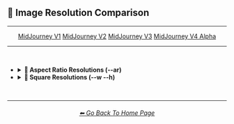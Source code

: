 <h2>📏 Image Resolution Comparison</h2>

<hr><!--------------->

<div align="center">

<a href="">MidJourney V1</a>
<a href="https://github.com/willwulfken/MidJourney-Styles-and-Keywords-Reference-Light/blob/text-gui/Pages/MJ_V2/Comparison_Pages/Image_Resolution_and_Upscaling/Image_Resolution_Comparison.md">MidJourney V2</a>
<a href="https://github.com/willwulfken/MidJourney-Styles-and-Keywords-Reference-Light/blob/text-gui/Pages/MJ_V3/Comparison_Pages/Image_Resolution_and_Upscaling/Image_Resolution_Comparison.md">MidJourney V3</a>
<a href="https://github.com/willwulfken/MidJourney-Styles-and-Keywords-Reference-Light/blob/text-gui/Pages/Midjourney_Beta_Features/MJ_V4_Alpha/Comparison_Pages/Image_Resolution_and_Upscaling/Image_Resolution_Comparison.md">MidJourney V4 Alpha</a>

</div>

<hr>
<br>

- <details><summary><b>🔳 Aspect Ratio Resolutions (--ar)</b></summary><p><div align="center">

	<table>
		<tr align=center valign=middle>
			<th colspan="11">Width Ratio</th>
		</tr>
		<tr align=center valign=middle>
			<th rowspan="10">Height Ratio</th>
			<th></th><th>1</th><th>2</th><th>3</th><th>4</th><th>5</th><th>6</th><th>7</th><th>8</th><th>9</th>
		</tr>
		<tr align=center valign=middle>
			<th>1</th>
			<td><img src="https://github.com/willwulfken/MidJourney-Styles-and-Keywords-Reference-Light/blob/text-gui/Images/MJ_V1/Comparison_Page_Images/Image_Resolution_Comparison/sphere_ar1-1.webp?raw=true" width="256" /><p><code>512x512</code></p></td>
			<td><img src="https://github.com/willwulfken/MidJourney-Styles-and-Keywords-Reference-Light/blob/text-gui/Images/MJ_V1/Comparison_Page_Images/Image_Resolution_Comparison/sphere_ar2-1.webp?raw=true" width="512" /><p><code>1024x512</code></p></td>
			<td></td><td></td><td></td><td></td><td></td><td></td><td></td>
		</tr>
		<tr align=center valign=middle>
			<th>2</th>
			<td><img src="https://github.com/willwulfken/MidJourney-Styles-and-Keywords-Reference-Light/blob/text-gui/Images/MJ_V1/Comparison_Page_Images/Image_Resolution_Comparison/sphere_ar1-2.webp?raw=true" width="256" /><p><code>512x1024</code></p></td>
			<td></td>
			<td><img src="https://github.com/willwulfken/MidJourney-Styles-and-Keywords-Reference-Light/blob/text-gui/Images/MJ_V1/Comparison_Page_Images/Image_Resolution_Comparison/sphere_ar3-2.webp?raw=true" width="384" /><p><code>768x512</code></p></td>
			<td></td>
			<td><img src="https://github.com/willwulfken/MidJourney-Styles-and-Keywords-Reference-Light/blob/text-gui/Images/MJ_V1/Comparison_Page_Images/Image_Resolution_Comparison/sphere_ar5-2.webp?raw=true" width="640" /><p><code>1280x512</code></p></td>
			<td></td><td></td><td></td><td></td>
		</tr>
		<tr align=center valign=middle>
			<th>3</th><td></td>
			<td><img src="https://github.com/willwulfken/MidJourney-Styles-and-Keywords-Reference-Light/blob/text-gui/Images/MJ_V1/Comparison_Page_Images/Image_Resolution_Comparison/sphere_ar2-3.webp?raw=true" width="256" /><p><code>512x768</code></p></td>
			<td></td><td></td><td></td><td></td><td></td><td></td><td></td>
		</tr>
		<tr align=center valign=middle>
			<th>4</th><td></td><td></td><td></td><td></td>
			<td><img src="https://github.com/willwulfken/MidJourney-Styles-and-Keywords-Reference-Light/blob/text-gui/Images/MJ_V1/Comparison_Page_Images/Image_Resolution_Comparison/sphere_ar5-4.webp?raw=true" width="320" /><p><code>640x512</code></p></td>
			<td></td>
			<td><img src="https://github.com/willwulfken/MidJourney-Styles-and-Keywords-Reference-Light/blob/text-gui/Images/MJ_V1/Comparison_Page_Images/Image_Resolution_Comparison/sphere_ar7-4.webp?raw=true" width="448" /><p><code>896x512</code></p></td>
			<td></td>
			<td><img src="https://github.com/willwulfken/MidJourney-Styles-and-Keywords-Reference-Light/blob/text-gui/Images/MJ_V1/Comparison_Page_Images/Image_Resolution_Comparison/sphere_ar9-4.webp?raw=true" width="576" /><p><code>1152x512</code></p></td>
		</tr>
		<tr align=center valign=middle>
			<th>5</th><td></td>
			<td><img src="https://github.com/willwulfken/MidJourney-Styles-and-Keywords-Reference-Light/blob/text-gui/Images/MJ_V1/Comparison_Page_Images/Image_Resolution_Comparison/sphere_ar2-5.webp?raw=true" width="256" /><p><code>512x1280</code></p></td>
			<td></td>
			<td><img src="https://github.com/willwulfken/MidJourney-Styles-and-Keywords-Reference-Light/blob/text-gui/Images/MJ_V1/Comparison_Page_Images/Image_Resolution_Comparison/sphere_ar4-5.webp?raw=true" width="256" /><p><code>512x640</code></p></td>
			<td></td><td></td><td></td><td></td><td></td>
		</tr>
		<tr align=center valign=middle>
			<th>6</th><td></td><td></td><td></td><td></td><td></td><td></td><td></td><td></td><td></td>
		</tr>
		<tr align=center valign=middle>
			<th>7</th><td></td><td></td><td></td>
			<td><img src="https://github.com/willwulfken/MidJourney-Styles-and-Keywords-Reference-Light/blob/text-gui/Images/MJ_V1/Comparison_Page_Images/Image_Resolution_Comparison/sphere_ar4-7.webp?raw=true" width="256" /><p><code>512x896</code></p></td>
			<td></td><td></td><td></td><td></td><td></td>
		</tr>
		<tr align=center valign=middle>
			<th>8</th><td></td><td></td><td></td><td></td><td></td><td></td><td></td><td></td><td></td>
		</tr>
		<tr align=center valign=middle>
			<th>9</th><td></td><td></td><td></td>
			<td><img src="https://github.com/willwulfken/MidJourney-Styles-and-Keywords-Reference-Light/blob/text-gui/Images/MJ_V1/Comparison_Page_Images/Image_Resolution_Comparison/sphere_ar4-9.webp?raw=true" width="256" /><p><code>512x1152</code></p></td>
			<td></td><td></td><td></td><td></td><td></td>
		</tr>
	</table>

  </div></p></details>



- <details><summary><b>📐 Square Resolutions (--w --h)</b></summary><p><div align="center">

	<table>
		<tr align=center valign=middle>
			<td width="150">256x256</td>
			<td><img src="https://github.com/willwulfken/MidJourney-Styles-and-Keywords-Reference-Light/blob/text-gui/Images/MJ_V1/Comparison_Page_Images/Image_Resolution_Comparison/sphere_wh256.webp?raw=true" width="256" /></td>
		</tr>
		<tr align=center valign=middle>
			<td width="150">320x320</td>
			<td><img src="https://github.com/willwulfken/MidJourney-Styles-and-Keywords-Reference-Light/blob/text-gui/Images/MJ_V1/Comparison_Page_Images/Image_Resolution_Comparison/sphere_wh320.webp?raw=true" width="320" /></td>
		</tr>
		<tr align=center valign=middle>
			<td width="150">384x384</td>
			<td><img src="https://github.com/willwulfken/MidJourney-Styles-and-Keywords-Reference-Light/blob/text-gui/Images/MJ_V1/Comparison_Page_Images/Image_Resolution_Comparison/sphere_wh384.webp?raw=true" width="384" /></td>
		</tr>
		<tr align=center valign=middle>
			<td width="150">448x448</td>
			<td><img src="https://github.com/willwulfken/MidJourney-Styles-and-Keywords-Reference-Light/blob/text-gui/Images/MJ_V1/Comparison_Page_Images/Image_Resolution_Comparison/sphere_wh448.webp?raw=true" width="448" /></td>
		</tr>
	</table>

  </div></p></details>

<br>

<hr><!--------------->
<div align="center">
<h6><a href="https://github.com/willwulfken/MidJourney-Styles-and-Keywords-Reference-Light/blob/text-gui/README.md">⬅ Go Back To Home Page</a></h6>
</div>